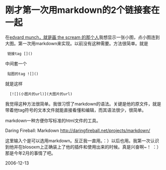 # 刚才第一次用markdown的2个链接套在一起

在[edvard munch，就是画 the scream 的那个人](http://pengyou.rijiben.org/node/906)我想显示一张小图，点小图连到大图。第一次用markdown来实现。以前没有这种需要。方法很简单。就是

     链接tag []() 

中间套一个

     贴图的tag ![]()

就是这样

      [![](小图片的url)](大图片的url)

我觉得这种方法很简单。我很习惯了markdown的语法。关键是他的原文件，就是带着他tag符号的文本文件就能直接看懂和编辑，而其语法很少，很简单。

markdown一种方便你写标准的html文件的工具。

Daring Fireball: Markdown
http://daringfireball.net/projects/markdown/

这里输入个是可以选用markdown。反正我一直用。：）以后也用。我第一次认识到他并在blosoxm上正确装上了他的插件和使用出来的时候。真是兴奋啊~！ ：）那是今年2月的事情了吧。

2006-12-13